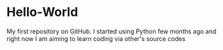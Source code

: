 Hello-World
===========

My first repository on GitHub.
I started using Python few months ago and right now I am aiming to learn coding via other's source codes
